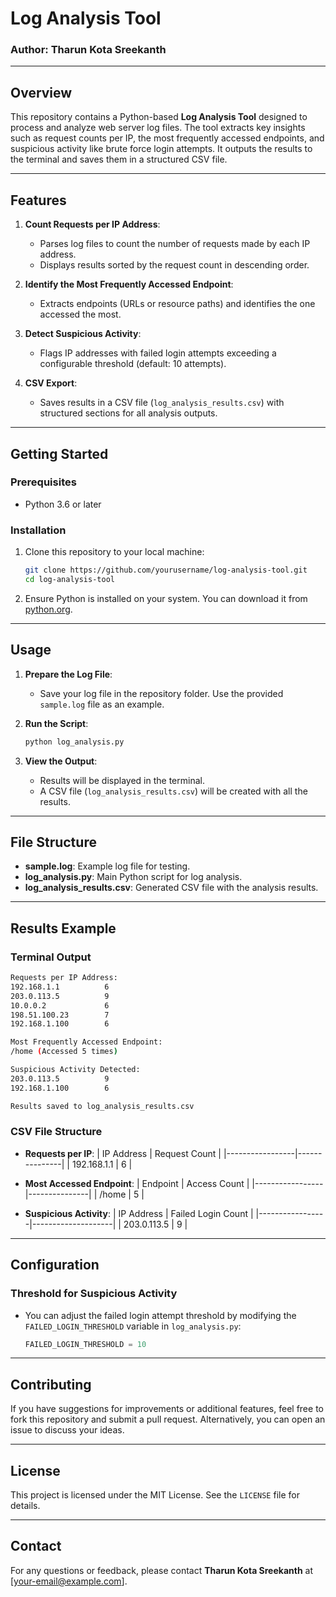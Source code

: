 
# Log Analysis Tool

### Author: Tharun Kota Sreekanth

---

## Overview

This repository contains a Python-based **Log Analysis Tool** designed to process and analyze web server log files. The tool extracts key insights such as request counts per IP, the most frequently accessed endpoints, and suspicious activity like brute force login attempts. It outputs the results to the terminal and saves them in a structured CSV file.

---

## Features

1. **Count Requests per IP Address**:
   - Parses log files to count the number of requests made by each IP address.
   - Displays results sorted by the request count in descending order.

2. **Identify the Most Frequently Accessed Endpoint**:
   - Extracts endpoints (URLs or resource paths) and identifies the one accessed the most.

3. **Detect Suspicious Activity**:
   - Flags IP addresses with failed login attempts exceeding a configurable threshold (default: 10 attempts).

4. **CSV Export**:
   - Saves results in a CSV file (`log_analysis_results.csv`) with structured sections for all analysis outputs.

---

## Getting Started

### Prerequisites

- Python 3.6 or later

### Installation

1. Clone this repository to your local machine:
   ```bash
   git clone https://github.com/yourusername/log-analysis-tool.git
   cd log-analysis-tool
   ```

2. Ensure Python is installed on your system. You can download it from [python.org](https://www.python.org/).

---

## Usage

1. **Prepare the Log File**:
   - Save your log file in the repository folder. Use the provided `sample.log` file as an example.

2. **Run the Script**:
   ```bash
   python log_analysis.py
   ```

3. **View the Output**:
   - Results will be displayed in the terminal.
   - A CSV file (`log_analysis_results.csv`) will be created with all the results.

---

## File Structure

- **sample.log**: Example log file for testing.
- **log_analysis.py**: Main Python script for log analysis.
- **log_analysis_results.csv**: Generated CSV file with the analysis results.

---

## Results Example

### Terminal Output
```bash
Requests per IP Address:
192.168.1.1          6
203.0.113.5          9
10.0.0.2             6
198.51.100.23        7
192.168.1.100        6

Most Frequently Accessed Endpoint:
/home (Accessed 5 times)

Suspicious Activity Detected:
203.0.113.5          9
192.168.1.100        6

Results saved to log_analysis_results.csv
```

### CSV File Structure

- **Requests per IP**:
  | IP Address      | Request Count |
  |-----------------|---------------|
  | 192.168.1.1     | 6             |

- **Most Accessed Endpoint**:
  | Endpoint        | Access Count  |
  |-----------------|---------------|
  | /home           | 5             |

- **Suspicious Activity**:
  | IP Address      | Failed Login Count |
  |-----------------|--------------------|
  | 203.0.113.5     | 9                  |

---

## Configuration

### Threshold for Suspicious Activity

- You can adjust the failed login attempt threshold by modifying the `FAILED_LOGIN_THRESHOLD` variable in `log_analysis.py`:
  ```python
  FAILED_LOGIN_THRESHOLD = 10
  ```

---

## Contributing

If you have suggestions for improvements or additional features, feel free to fork this repository and submit a pull request. Alternatively, you can open an issue to discuss your ideas.

---

## License

This project is licensed under the MIT License. See the `LICENSE` file for details.

---

## Contact

For any questions or feedback, please contact **Tharun Kota Sreekanth** at [your-email@example.com].
